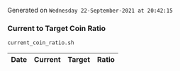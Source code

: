 Generated on `Wednesday 22-September-2021 at 20:42:15`

### Current to Target Coin Ratio
`current_coin_ratio.sh`

Date|Current|Target|Ratio
---|---|---|---
